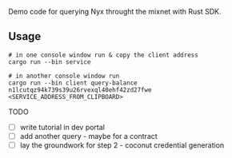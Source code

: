 Demo code for querying Nyx throught the mixnet with Rust SDK.

## Usage
```
# in one console window run & copy the client address
cargo run --bin service

# in another console window run
cargo run --bin client query-balance n1lcutqz94k739s39u26rvexql40ehf42zd27fwe <SERVICE_ADDRESS_FROM_CLIPBOARD>
```


TODO
- [ ] write tutorial in dev portal
- [ ] add another query - maybe for a contract
- [ ] lay the groundwork for step 2 - coconut credential generation
